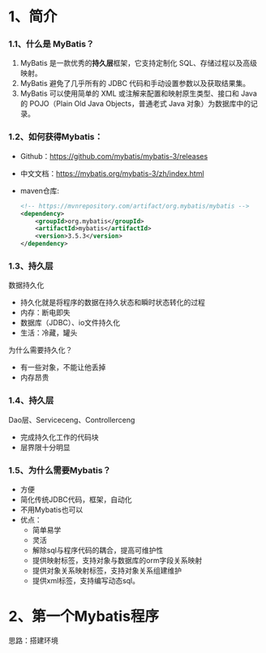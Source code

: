 # 1、简介

### 1.1、什么是 MyBatis？

1. MyBatis 是一款优秀的**持久层**框架，它支持定制化 SQL、存储过程以及高级映射。
2. MyBatis 避免了几乎所有的 JDBC 代码和手动设置参数以及获取结果集。
3. MyBatis 可以使用简单的 XML 或注解来配置和映射原生类型、接口和 Java 的 POJO（Plain Old Java Objects，普通老式 Java 对象）为数据库中的记录。 

### 1.2、如何获得Mybatis：

- Github：https://github.com/mybatis/mybatis-3/releases

- 中文文档：https://mybatis.org/mybatis-3/zh/index.html

- maven仓库:

  ```xml
  <!-- https://mvnrepository.com/artifact/org.mybatis/mybatis -->
  <dependency>
      <groupId>org.mybatis</groupId>
      <artifactId>mybatis</artifactId>
      <version>3.5.3</version>
  </dependency>
  
  ```

### 1.3、持久层

数据持久化

- 持久化就是将程序的数据在持久状态和瞬时状态转化的过程
- 内存：断电即失
- 数据库（JDBC）、io文件持久化
- 生活：冷藏，罐头

为什么需要持久化？

- 有一些对象，不能让他丢掉
- 内存昂贵

### 1.4、持久层

Dao层、Serviceceng、Controllerceng

- 完成持久化工作的代码块
- 层界限十分明显

### 1.5、为什么需要Mybatis？

- 方便
- 简化传统JDBC代码，框架，自动化
- 不用Mybatis也可以
- 优点：
  - 简单易学
  - 灵活
  - 解除sql与程序代码的耦合，提高可维护性
  - 提供映射标签，支持对象与数据库的orm字段关系映射
  - 提供对象关系映射标签，支持对象关系组建维护
  - 提供xml标签，支持编写动态sql。



# 2、第一个Mybatis程序

思路：搭建环境

